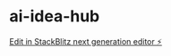 # ai-idea-hub

[Edit in StackBlitz next generation editor ⚡️](https://stackblitz.com/~/github.com/dotku/ai-idea-hub)